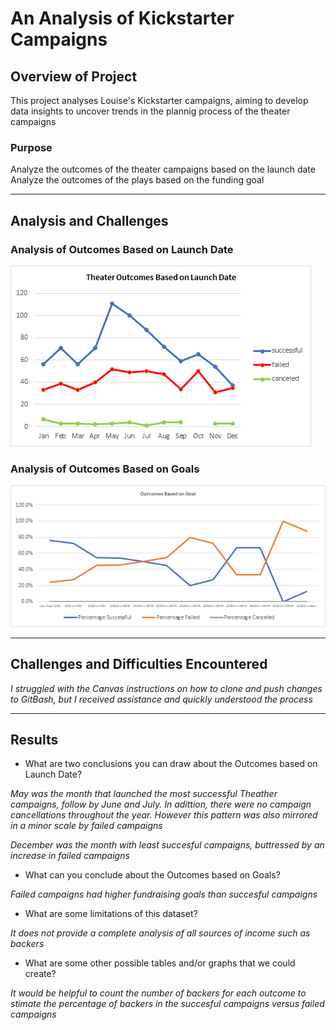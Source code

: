 # An Analysis of Kickstarter Campaigns

## Overview of Project

This project analyses Louise's Kickstarter campaigns, aiming to develop data insights to uncover trends in the plannig process of the theater campaigns

### Purpose

Analyze the outcomes of the theater campaigns based on the launch date
Analyze the outcomes of the plays based on the funding goal

***

## Analysis and Challenges

### Analysis of Outcomes Based on Launch Date

![](Theater_Outcomes_vs_Launch.png)

### Analysis of Outcomes Based on Goals

![](Outcomes_vs_Goals.png)

***

## Challenges and Difficulties Encountered

*I struggled with the Canvas instructions on how to clone and push changes to GitBash, but I received assistance and quickly understood the process*

***

## Results

- What are two conclusions you can draw about the Outcomes based on Launch Date?

*May was the month that launched the most successful Theather campaigns, follow by June and July. In adittion, there were no campaign cancellations throughout the year. However this pattern was also mirrored in a minor scale by failed campaigns*

*December was the month with least succesful campaigns, buttressed by an increase in failed campaigns*

- What can you conclude about the Outcomes based on Goals?

*Failed campaigns had higher fundraising goals than succesful campaigns*

- What are some limitations of this dataset?

*It does not provide a complete analysis of all sources of income such as backers*

- What are some other possible tables and/or graphs that we could create?

*It would be helpful to count the number of backers for each outcome to stimate the percentage of backers in the succesful campaigns versus failed campaigns*
